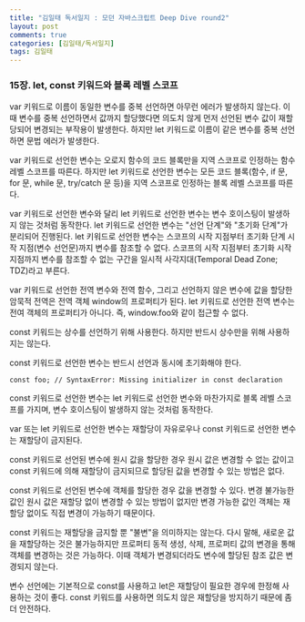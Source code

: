 ```yaml
---
title: "김일태 독서일지 : 모던 자바스크립트 Deep Dive round2"
layout: post
comments: true
categories: [김일태/독서일지]
tags: 김일태
---
```


### 15장. let, const 키워드와 블록 레벨 스코프

var 키워드로 이름이 동일한 변수를 중복 선언하면 아무런 에러가 발생하지 않는다. 
이때 변수를 중복 선언하면서 값까지 할당했다면 의도치 않게 먼저 선언된 변수 값이 재할당되어 변경되는 부작용이 발생한다. 
하지만 let 키워드로 이름이 같은 변수를 중복 선언하면 문법 에러가 발생한다.<br/>

var 키워드로 선언한 변수는 오로지 함수의 코드 블록만을 지역 스코프로 인정하는 함수 레벨 스코프를 따른다. 
하지만 let 키워드로 선언한 변수는 모든 코드 블록(함수, if 문, for 문, while 문, try/catch 문 등)을 지역 스코프로 인정하는 블록 레벨 스코프를 따른다.<br/>

var 키워드로 선언한 변수와 달리 let 키워드로 선언한 변수는 변수 호이스팅이 발생하지 않는 것처럼 동작한다. 
let 키워드로 선언한 변수는 "선언 단계"와 "초기화 단계"가 분리되어 진행된다. 
let 키워드로 선언한 변수는 스코프의 시작 지점부터 초기화 단계 시작 지점(변수 선언문)까지 변수를 참조할 수 없다. 
스코프의 시작 지점부터 초기화 시작 지점까지 변수를 참조할 수 없는 구간을 일시적 사각지대(Temporal Dead Zone; TDZ)라고 부른다.<br/>

var 키워드로 선언한 전역 변수와 전역 함수, 그리고 선언하지 않은 변수에 값을 할당한 암묵적 전역은 전역 객체 window의 프로퍼티가 된다. 
let 키워드로 선언한 전역 변수는 전여 객체의 프로퍼티가 아니다. 
즉, window.foo와 같이 접근할 수 없다.<br/>

const 키워드는 상수를 선언하기 위해 사용한다. 
하지만 반드시 상수만을 위해 사용하지는 않는다.<br/>

const 키워드로 선언한 변수는 반드시 선언과 동시에 초기화해야 한다.

`const foo; // SyntaxError: Missing initializer in const declaration`

const 키워드로 선언한 변수는 let 키워드로 선언한 변수와 마찬가지로 블록 레벨 스코프를 가지며, 변수 호이스팅이 발생하지 않는 것처럼 동작한다.<br/>

var 또는 let 키워드로 선언한 변수는 재할당이 자유로우나 const 키워드로 선언한 변수는 재할당이 금지된다.<br/>

const 키워드로 선언된 변수에 원시 값을 할당한 경우 원시 값은 변경할 수 없는 값이고 const 키워드에 의해 재할당이 금지되므로 할당된 값을 변경할 수 있는 방법은 없다.<br/>

const 키워드로 선언된 변수에 객체를 할당한 경우 값을 변경할 수 있다. 
변경 불가능한 값인 원시 값은 재할당 없이 변경할 수 있는 방법이 없지만 변경 가능한 값인 객체는 재할당 없이도 직접 변경이 가능하기 때문이다.<br/>

const 키워드는 재할당을 금지할 뿐 "불변"을 의미하지는 않는다. 
다시 말해, 새로운 값을 재할당하는 것은 불가능하지만 프로퍼티 동적 생성, 삭제, 프로퍼티 값의 변경을 통해 객체를 변경하는 것은 가능하다. 
이때 객체가 변경되더라도 변수에 할당된 참조 값은 변경되지 않는다.<br/>

변수 선언에는 기본적으로 const를 사용하고 let은 재할당이 필요한 경우에 한정해 사용하는 것이 좋다. 
const 키워드를 사용하면 의도치 않은 재할당을 방지하기 때문에 좀 더 안전하다.<br/>

